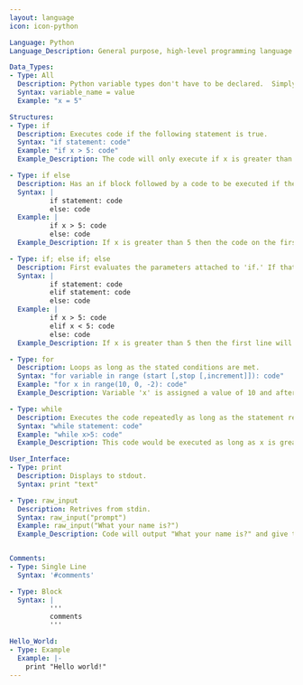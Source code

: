 ```yaml
---
layout: language
icon: icon-python

Language: Python
Language_Description: General purpose, high-level programming language.

Data_Types:
- Type: All
  Description: Python variable types don't have to be declared.  Simply creating a variable and setting it equal (with '=') to a value works.
  Syntax: variable_name = value
  Example: "x = 5"

Structures:
- Type: if
  Description: Executes code if the following statement is true.
  Syntax: "if statement: code"
  Example: "if x > 5: code"
  Example_Description: The code will only execute if x is greater than 5.

- Type: if else
  Description: Has an if block followed by a code to be executed if the if block isn't.
  Syntax: |
          if statement: code
          else: code
  Example: |
          if x > 5: code
          else: code
  Example_Description: If x is greater than 5 then the code on the first line will be executed.  If x isn't greater than 5 then the second line of code will be executed.

- Type: if; else if; else
  Description: First evaluates the parameters attached to 'if.' If that returns false then the code moves on to evaluate the 'else if.' If the else if also returns false then the program will execute the last code (the part following 'else').  Only the first statement to return true will be executed!
  Syntax: |
          if statement: code
          elif statement: code
          else: code
  Example: |
          if x > 5: code
          elif x < 5: code
          else: code
  Example_Description: If x is greater than 5 then the first line will execute.  If x is less than 5 then the second line will execute. If x is 5 then the third line will execute.

- Type: for
  Description: Loops as long as the stated conditions are met.
  Syntax: "for variable in range (start [,stop [,increment]]): code"
  Example: "for x in range(10, 0, -2): code"
  Example_Description: Variable 'x' is assigned a value of 10 and after each execution of the code x's value is decreased by 2.  The code will execute until x equals 0.

- Type: while
  Description: Executes the code repeatedly as long as the statement remains true.
  Syntax: "while statement: code"
  Example: "while x>5: code"
  Example_Description: This code would be executed as long as x is greater than 5 and would repeatedly execute until x wasn't greater than 5.

User_Interface:
- Type: print
  Description: Displays to stdout.
  Syntax: print "text"

- Type: raw_input
  Description: Retrives from stdin.
  Syntax: raw_input("prompt")
  Example: raw_input("What your name is?")
  Example_Description: Code will output "What your name is?" and give the chance for text to be input.


Comments:
- Type: Single Line
  Syntax: '#comments'

- Type: Block
  Syntax: |
          '''
          comments
          '''

Hello_World:
- Type: Example
  Example: |-
    print "Hello world!"
---
```

